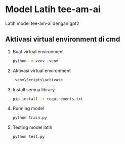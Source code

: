 # Model Latih tee-am-ai

Latih model tee-am-ai dengan gpt2

## Aktivasi virtual environment di cmd

1. Buat virtual environment

   ```bash
   python -m venv .venv
   ```

2. Aktivasi virtual environment

   ```bash
   .venv\Scripts\activate
   ```

3. Install semua library

   ```bash
   pip install -r requirements.txt
   ```

4. Running model

   ```bash
   python train.py
   ```

5. Testing model latih

   ```bash
   python test.py
   ```

